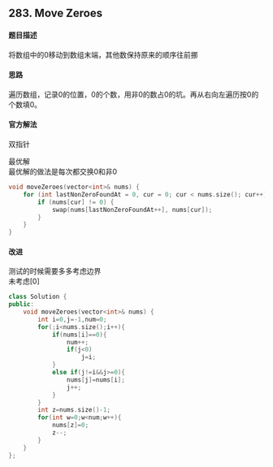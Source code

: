 ## 283. Move Zeroes
#### 题目描述
将数组中的0移动到数组末端，其他数保持原来的顺序往前挪  

#### 思路
遍历数组，记录0的位置，0的个数，用非0的数占0的坑。再从右向左遍历按0的个数填0。  

#### 官方解法
双指针  

最优解  
最优解的做法是每次都交换0和非0  

```cpp
void moveZeroes(vector<int>& nums) {
    for (int lastNonZeroFoundAt = 0, cur = 0; cur < nums.size(); cur++) {
        if (nums[cur] != 0) {
            swap(nums[lastNonZeroFoundAt++], nums[cur]);
        }
    }
}
```

#### 改进
测试的时候需要多多考虑边界  
未考虑[0]  

```cpp
class Solution {
public:
    void moveZeroes(vector<int>& nums) {
        int i=0,j=-1,num=0;
        for(;i<nums.size();i++){
            if(nums[i]==0){
                num++;
                if(j<0)
                    j=i;
            }
            else if(j!=i&&j>=0){
                nums[j]=nums[i];
                j++;
            }
        }
        int z=nums.size()-1;
        for(int w=0;w<num;w++){
            nums[z]=0;
            z--;
        }
    }
};
```